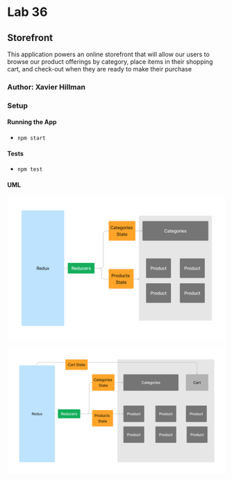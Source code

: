 # Lab 36

## Storefront

This application powers an online storefront that will allow our users to browse our product offerings by category, place items in their shopping cart, and check-out when they are ready to make their purchase

### Author: Xavier Hillman

### Setup

#### Running the App

- `npm start`

#### Tests

- `npm test`

#### UML

![Lab 36 UML](./public/Lab36UML.jpg)

![Lab 37 UML](./public/Lab37UML.jpg)